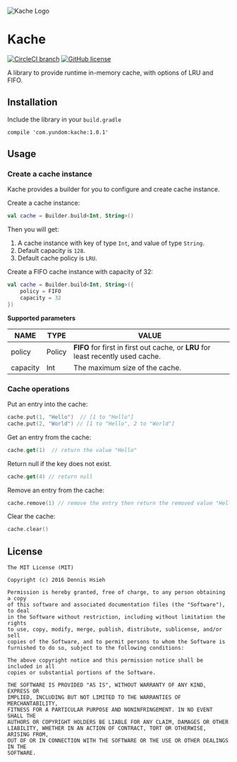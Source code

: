 ![Kache Logo](https://github.com/yundom/kache/blob/master/images/logo.png)

# Kache
[![CircleCI branch](https://img.shields.io/circleci/project/yundom/kache/master.svg)](https://circleci.com/gh/yundom/kache/tree/master)
[![GitHub license](https://img.shields.io/github/license/yundom/kache.svg)](https://github.com/yundom/kache/blob/master/LICENSE)

A library to provide runtime in-memory cache, with options of LRU and FIFO.
## Installation
Include the library in your `build.gradle`
```
compile 'com.yundom:kache:1.0.1'
```

## Usage
### Create a cache instance
Kache provides a builder for you to configure and create cache instance.

Create a cache instance:
```kotlin
val cache = Builder.build<Int, String>()
```
Then you will get:
1. A cache instance with key of type `Int`, and value of type `String`.
2. Default capacity is `128`.
3. Default cache policy is `LRU`.

Create a FIFO cache instance with capacity of 32:
```kotlin
val cache = Builder.build<Int, String>({
    policy = FIFO
    capacity = 32
})
```
__Supported parameters__

NAME | TYPE | VALUE
-----|------|----
policy | Policy | **FIFO** for first in first out cache, or **LRU** for least recently used cache.
capacity | Int | The maximum size of the cache.

### Cache operations
Put an entry into the cache:
```kotlin
cache.put(1, "Hello")  // [1 to "Hello"]
cache.put(2, "World") // [1 to "Hello", 2 to "World"]
```

Get an entry from the cache:
```kotlin
cache.get(1)  // return the value "Hello"
```

Return null if the key does not exist.
```kotlin
cache.get(4) // return null
```

Remove an entry from the cache:
```kotlin
cache.remove(1) // remove the entry then return the removed value "Hello"
```

Clear the cache:
```kotlin
cache.clear()
```
## License
```text
The MIT License (MIT)

Copyright (c) 2016 Dennis Hsieh

Permission is hereby granted, free of charge, to any person obtaining a copy
of this software and associated documentation files (the "Software"), to deal
in the Software without restriction, including without limitation the rights
to use, copy, modify, merge, publish, distribute, sublicense, and/or sell
copies of the Software, and to permit persons to whom the Software is
furnished to do so, subject to the following conditions:

The above copyright notice and this permission notice shall be included in all
copies or substantial portions of the Software.

THE SOFTWARE IS PROVIDED "AS IS", WITHOUT WARRANTY OF ANY KIND, EXPRESS OR
IMPLIED, INCLUDING BUT NOT LIMITED TO THE WARRANTIES OF MERCHANTABILITY,
FITNESS FOR A PARTICULAR PURPOSE AND NONINFRINGEMENT. IN NO EVENT SHALL THE
AUTHORS OR COPYRIGHT HOLDERS BE LIABLE FOR ANY CLAIM, DAMAGES OR OTHER
LIABILITY, WHETHER IN AN ACTION OF CONTRACT, TORT OR OTHERWISE, ARISING FROM,
OUT OF OR IN CONNECTION WITH THE SOFTWARE OR THE USE OR OTHER DEALINGS IN THE
SOFTWARE.

```
